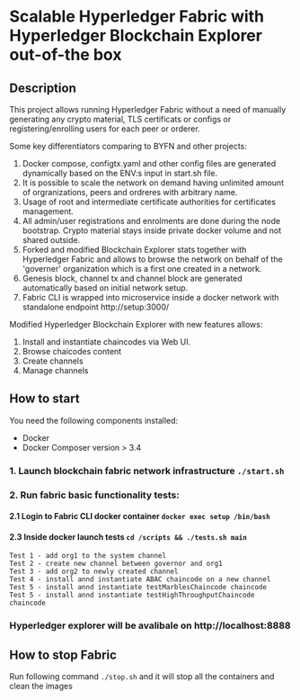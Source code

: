 # Scalable Hyperledger Fabric with Hyperledger Blockchain Explorer out-of-the box

## Description
This project allows running Hyperledger Fabric without a need of manually generating any crypto material, TLS certificats or configs or registering/enrolling users for each peer or orderer. 

Some key differentiators comparing to BYFN and other projects:
1. Docker compose, configtx.yaml and other config files are generated dynamically based on the ENV:s input in start.sh file. 
2. It is possible to scale the network on demand having unlimited amount of orgranizations, peers and ordreres with arbitrary name.
3. Usage of root and intermediate certificate authorities for certificates management.
4. All admin/user registrations and enrolments are done during the node bootstrap. Crypto material stays inside private docker volume and not shared outside.
5. Forked and modified Blockchain Explorer stats together with Hyperledger Fabric and allows to browse the network on behalf of the 'governer' organization which is a first one created in a network.
6. Genesis block, channel tx and channel block are generated automatically based on initial network setup.
7. Fabric CLI is wrapped into microservice inside a docker network with standalone endpoint http://setup:3000/

Modified Hyperledger Blockchain Explorer with new features allows:
1. Install and instantiate chaincodes via Web UI.
2. Browse chaicodes content
3. Create channels
4. Manage channels


## How to start
You need the following components installed:
- Docker
- Docker Composer version > 3.4

### 1. Launch blockchain fabric network infrastructure `./start.sh`

### 2. Run fabric basic functionality tests:
#### 2.1 Login to Fabric CLI docker container `docker exec setup /bin/bash`
#### 2.3 Inside docker launch tests `cd /scripts && ./tests.sh main`
```
Test 1 - add org1 to the system channel
Test 2 - create new channel between governor and org1
Test 3 - add org2 to newly created channel
Test 4 - install annd instantiate ABAC chaincode on a new channel
Test 5 - install annd instantiate testMarblesChaincode chaincode
Test 5 - install annd instantiate testHighThroughputChaincode chaincode
```

### Hyperledger explorer will be avalibale on http://localhost:8888

## How to stop Fabric
Run following command `./stop.sh` and it will stop all the containers and clean the images